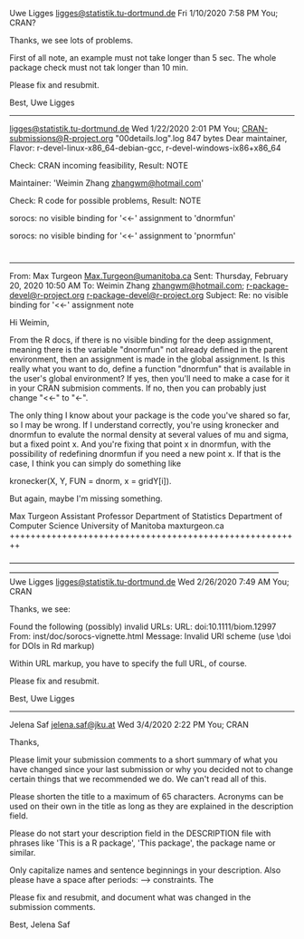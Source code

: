 Uwe Ligges <ligges@statistik.tu-dortmund.de>
Fri 1/10/2020 7:58 PM
You; CRAN?

Thanks, we see lots of problems.

First of all note, an example must not take longer than 5 sec.
The whole package check must not tak longer than 10 min.

Please fix and resubmit.

Best,
Uwe Ligges

___________________________________________________________________________
ligges@statistik.tu-dortmund.de
Wed 1/22/2020 2:01 PM
You; CRAN-submissions@R-project.org
"00details.log".log
847 bytes
Dear maintainer,
 Flavor: r-devel-linux-x86_64-debian-gcc, r-devel-windows-ix86+x86_64

Check: CRAN incoming feasibility, Result: NOTE

  Maintainer: 'Weimin Zhang <zhangwm@hotmail.com>'

  Check: R code for possible problems, Result: NOTE

  sorocs: no visible binding for '<<-' assignment to 'dnormfun'

  sorocs: no visible binding for '<<-' assignment to 'pnormfun'
  
#
__________________________________________________________________

From: Max Turgeon <Max.Turgeon@umanitoba.ca>
Sent: Thursday, February 20, 2020 10:50 AM
To: Weimin Zhang <zhangwm@hotmail.com>; r-package-devel@r-project.org <r-package-devel@r-project.org>
Subject: Re: no visible binding for '<<-' assignment note 
 
Hi Weimin,

From the R docs, if there is no visible binding for the deep assignment, meaning there is the variable "dnormfun" not already defined in the parent environment, then an assignment is made in the global assignment. Is this really what you want to do, define a function "dnormfun" that is available in the user's global environment? If yes, then you'll need to make a case for it in your CRAN submision comments. If no, then you can probably just change "<<-" to "<-".


The only thing I know about your package is the code you've shared so far, so I may be wrong. If I understand correctly, you're using kronecker and dnormfun to evalute the normal density at several values of mu and sigma, but a fixed point x. And you're fixing that point x in dnormfun, with the possibility of redefining dnormfun if you need a new point x. If that is the case, I think you can simply do something like

kronecker(X, Y, FUN = dnorm, x = gridY[i]).

But again, maybe I'm missing something.


Max Turgeon
Assistant Professor
Department of Statistics
Department of Computer Science
University of Manitoba
maxturgeon.ca
++++++++++++++++++++++++++++++++++++++++++++++++++++++++

——————————————————————————————————————————————————————————————————————
Uwe Ligges <ligges@statistik.tu-dortmund.de>
Wed 2/26/2020 7:49 AM
You; CRAN

Thanks, we see:


   Found the following (possibly) invalid URLs:
     URL: doi:10.1111/biom.12997
       From: inst/doc/sorocs-vignette.html
       Message: Invalid URI scheme (use \doi for DOIs in Rd markup)

Within URL markup, you have to specify the full URL, of course.

Please fix and resubmit.

Best,
Uwe Ligges

__________________________________________________________________

Jelena Saf <jelena.saf@jku.at>
Wed 3/4/2020 2:22 PM
You; CRAN

Thanks,

Please limit your submission comments to a short summary of what you 
have changed since your last submission or why you decided not to change 
certain things that we recommended we do. We can't read all of this.

Please shorten the title to a maximum of 65 characters.
Acronyms can be used on their own in the title as long as they are 
explained in the description field.

Please do not start your description field in the DESCRIPTION file with 
phrases like 'This is a R package', 'This package', the package name or 
similar.

Only capitalize names and sentence beginnings in your description.
Also please have a space after periods: --> constraints. The

Please fix and resubmit, and document what was changed in the submission 
comments.

Best,
Jelena Saf